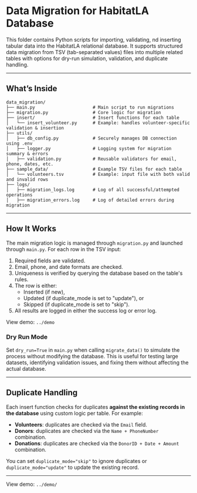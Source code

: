 # Data Migration for HabitatLA Database

This folder contains Python scripts for importing, validating, nd inserting tabular data into the HabitatLA relational database. It supports structured data migration from TSV (tab-separated values) files into multiple related tables with options for dry-run simulation, validation, and duplicate handling.

---

## What’s Inside

```
data_migration/
├── main.py                      # Main script to run migrations
├── migration.py                 # Core logic for migration
├── insert/                      # Insert functions for each table
│   └── insert_volunteer.py      # Example: handles volunteer-specific validation & insertion
├── utils/
│   ├── db_config.py             # Securely manages DB connection using .env
│   ├── logger.py                # Logging system for migration summary & errors
│   ├── validation.py            # Reusable validators for email, phone, dates, etc.
├── sample_data/                 # Example TSV files for each table
│   └── volunteers.tsv           # Example: input file with both valid and invalid rows
├── logs/
│   ├── migration_logs.log       # Log of all successful/attempted operations
│   ├── migration_errors.log     # Log of detailed errors during migration
```

---

## How It Works

The main migration logic is managed through `migration.py` and launched through `main.py`. For each row in the TSV input:

1. Required fields are validated.
2. Email, phone, and date formats are checked.
3. Uniqueness is verified by querying the database based on the table's rules.
4. The row is either:
   - Inserted (if new),
   - Updated (if duplicate_mode is set to "update"), or
   - Skipped (if duplicate_mode is set to "skip").
5. All results are logged in either the success log or error log.

View demo: `../demo`

### Dry Run Mode

Set `dry_run=True` in `main.py` when calling `migrate_data()` to simulate the process without modifying the database. This is useful for testing large datasets, identifying validation issues, and fixing them without affecting the actual database.

---

## Duplicate Handling

Each insert function checks for duplicates **against the existing records in the database** using custom logic per table. For example:

- **Volunteers**: duplicates are checked via the `Email` field.
- **Donors**: duplicates are checked via the `Name + PhoneNumber` combination.
- **Donations**: duplicates are checked via the `DonorID + Date + Amount` combination.

You can set `duplicate_mode="skip"` to ignore duplicates or `duplicate_mode="update"` to update the existing record.

---

View demo: `../demo/`
